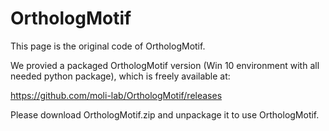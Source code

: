 # OrthologMotif

This page is the original code of OrthologMotif.

We provied a packaged OrthologMotif version (Win 10 environment with all needed python package), which is freely available at:

https://github.com/moli-lab/OrthologMotif/releases

Please download OrthologMotif.zip and unpackage it to use OrthologMotif.








